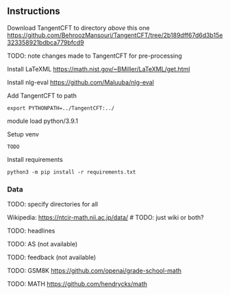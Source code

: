 ## Instructions

Download TangentCFT to directory *above* this one https://github.com/BehroozMansouri/TangentCFT/tree/2b189dff67d6d3b15e323358921bdbca779bfcd9

TODO: note changes made to TangentCFT for pre-processing

Install LaTeXML https://math.nist.gov/~BMiller/LaTeXML/get.html

Install nlg-eval https://github.com/Maluuba/nlg-eval

Add TangentCFT to path
```
export PYTHONPATH=../TangentCFT:../
```

module load python/3.9.1

Setup venv
```
TODO
```

Install requirements
```
python3 -m pip install -r requirements.txt
```

### Data

TODO: specify directories for all

Wikipedia: https://ntcir-math.nii.ac.jp/data/ # TODO: just wiki or both?

TODO: headlines

TODO: AS (not available)

TODO: feedback (not available)

TODO: GSM8K https://github.com/openai/grade-school-math

TODO: MATH https://github.com/hendrycks/math
